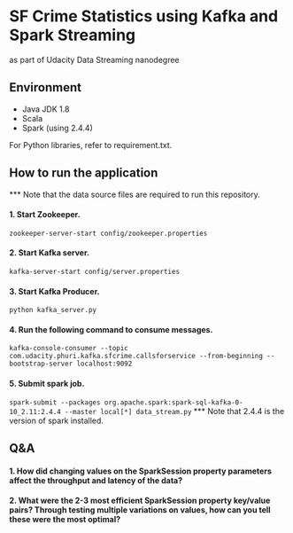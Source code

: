 # SF Crime Statistics using Kafka and Spark Streaming
as part of Udacity Data Streaming nanodegree

## Environment
- Java JDK 1.8
- Scala
- Spark (using 2.4.4)

For Python libraries, refer to requirement.txt.

## How to run the application
*** Note that the data source files are required to run this repository.

#### 1. Start Zookeeper.

`zookeeper-server-start config/zookeeper.properties`

#### 2. Start Kafka server.

`kafka-server-start config/server.properties`

#### 3. Start Kafka Producer.

`python kafka_server.py`

#### 4. Run the following command to consume messages.

`kafka-console-consumer --topic com.udacity.phuri.kafka.sfcrime.callsforservice --from-beginning --bootstrap-server localhost:9092`

#### 5. Submit spark job.

`spark-submit --packages org.apache.spark:spark-sql-kafka-0-10_2.11:2.4.4 --master local[*] data_stream.py`
*** Note that 2.4.4 is the version of spark installed.


## Q&A

#### 1. How did changing values on the SparkSession property parameters affect the throughput and latency of the data?


#### 2. What were the 2-3 most efficient SparkSession property key/value pairs? Through testing multiple variations on values, how can you tell these were the most optimal?

